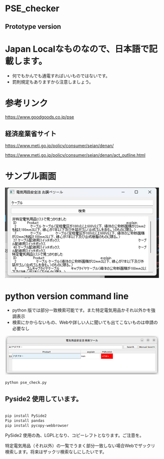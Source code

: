# PSE_checker
## Prototype version

# Japan Localなものなので、日本語で記載します。
- 何でもかんでも通電すればいいものではないです。
- 罰則規定もありますから注意しましょう。

# 参考リンク

https://www.goodgoods.co.jp/pse

## 経済産業省サイト
https://www.meti.go.jp/policy/consumer/seian/denan/

https://www.meti.go.jp/policy/consumer/seian/denan/act_outline.html


# サンプル画面

![Test Image 1](result.png)


# python version command line
- python 版では部分一致検索可能です。また特定電気用品かそれ以外かを強調表示
- 検索にかからないもの、Webや詳しい人に聞いても出てこないものは申請の必要なし

![Test Image 2](search_window.png)

```
python pse_check.py

```

## Pyside2 使用しています。

```

pip install PySide2
Pip install pandas
pip install pycopy-webbrowser

```
PySide2 使用の為、LGPLとなり、コピーレフトとなります。ご注意を。

特定電気用品（それ以外）の一覧でうまく部分一致しない場合Webでザックリ検索します。将来はザックリ検索なしにしたいです。


